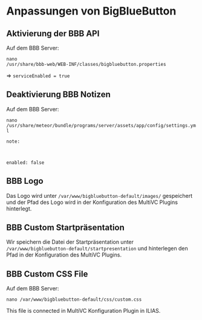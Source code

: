 # Anpassungen von BigBlueButton

## Aktivierung der BBB API

Auf dem BBB Server:

<code>nano /usr/share/bbb-web/WEB-INF/classes/bigbluebutton.properties</code>

=> <code>serviceEnabled  = true</code>

## Deaktivierung BBB Notizen

Auf dem BBB Server:

<code>nano /usr/share/meteor/bundle/programs/server/assets/app/config/settings.yml</code>

<code>note:

  enabled: false</code>


## BBB Logo

Das Logo wird unter <code>/var/www/bigbluebutton-default/images/</code> gespeichert und der Pfad des Logo wird in der Konfiguration des MultiVC Plugins hinterlegt.


## BBB Custom Startpräsentation

Wir speichern die Datei der Startpräsentation unter <code>/var/www/bigbluebutton-default/startpresentation</code> und hinterlegen den Pfad in der Konfiguration des MultiVC Plugins.


## BBB Custom CSS File

Auf dem BBB Server:

<code>nano /var/www/bigbluebutton-default/css/custom.css</code>

This file is connected in MultiVC Konfiguration Plugin in ILIAS.
